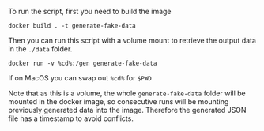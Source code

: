 To run the script, first you need to build the image

`docker build . -t generate-fake-data`

Then you can run this script with a volume mount to retrieve the output data in the `./data` folder.

`docker run -v %cd%:/gen generate-fake-data`

If on MacOS you can swap out `%cd%` for `$PWD`

Note that as this is a volume, the whole `generate-fake-data` folder will be mounted in the docker image, so consecutive runs will be mounting previously generated data into the image. Therefore the generated JSON file has a timestamp to avoid conflicts.
